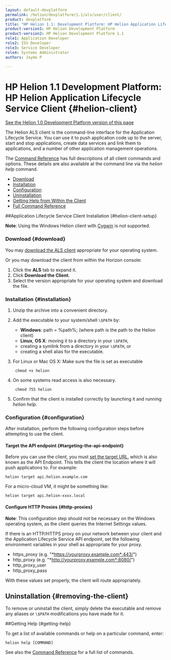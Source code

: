 ```yaml
---
layout: default-devplatform
permalink: /helion/devplatform/1.1/als/user/client/
product: devplatform
title: "HP Helion 1.1: Development Platform: HP Helion Application Lifecycle Service Client "
product-version1: HP Helion Development Platform
product-version2: HP Helion Development Platform 1.1
role1: Application Developer 
role2: ISV Developer
role3: Service Developer
role4: Systems Administrator
authors: Jayme P

---
```

<!--PUBLISHED-->

# HP Helion 1.1 Development Platform: HP Helion Application Lifecycle Service Client {#helion-client}
[See the Helion 1.0 Development Platform version of this page](/als/v1/user/client/)


The Helion ALS client is the command-line interface for the Application Lifecycle Service. You can use it to push application code up to the server, start and stop applications, create data services and link them to
applications, and a number of other application management operations.

The [Command Reference](/helion/devplatform/1.1/als/user/reference/client-ref/#command-ref-client) has full
descriptions of all client commands and options. These details are also
available at the command line via the *helion help* command.


- [Download](#download)
- [Installation](#installation)
- [Configuration](#configuration)
- [Uninstallation](#removing-the-client)
- [Getting Help from Within the Client](#getting-help)
- [Full Command Reference](/helion/devplatform/1.1/als/user/reference/client-ref/#command-ref-client)

##Application Lifecycle Service Client Installation {#helion-client-setup}

**Note**: Using the Windows Helion client with
[Cygwin](http://www.cygwin.com/) is not supported.

### Download {#download}
You may [download the ALS client](/helion/devplatform/1.1/als/client/download) appropriate for your operating system.

Or you may download the client from within the Horizon console:

1. Click the **ALS** tab to expand it.
2. Click **Download the Client**.
3. Select the version appropriate for your operating system and download the file.
### Installation {#installation}
1.  Unzip the archive into a convenient directory.
3.  Add the executable to your system/shell `\$PATH` by:
	-   **Windows**: path = %path%; (where path is the path to the Helion client)
	-   **Linux**, **OS X**: moving it to a directory in your `\$PATH`,
	-   creating a symlink from a directory in your `\$PATH`, or
	-   creating a shell alias for the executable.



1. For Linux or Mac OS X: Make sure the file is set as executable

		chmod +x helion 


1. On some systems read access is also necessary.
 
	   	chmod 755 helion

4.  Confirm that the client is installed correctly by launching it and running *helion help*.

### Configuration  {#configuration}
After installation, perform the following configuration steps before attempting to use the client.

#### Target the API endpoint {#targeting-the-api-endpoint}

Before you can use the client, you must [set the target URL](/helion/devplatform/1.1/als/user/reference/client-ref/gettingstarted/#command-target), which is also known as the API Endpoint. This tells the client the location where it will push applications to. For example:

   	helion target api.helion.example.com

For a micro-cloud VM, it might be something like:

	helion target api.helion-xxxx.local

#### Configure HTTP Proxies {#http-proxies}
**Note**: This configuration step should not be necessary on the Windows operating system, as the client queries the Internet Settings values. 

If there is an HTTP/HTTPS proxy on your network between your client and
the Application Lifecycle Service API endpoint, set the following environment variables in your shell as appropriate for your proxy. 

-   https\_proxy (e.g. "*https://yourproxy.example.com*:443/")
-   http\_proxy (e.g. "*http://yourproxy.example.com*:8080/")
-   http\_proxy\_user
-   http\_proxy\_pass

With these values set properly, the client will route appropriately.

## Uninstallation {#removing-the-client}

To remove or uninstall the client, simply delete the executable and remove any aliases or `\$PATH` modifications you have made for it.

##Getting Help {#getting-help}

To get a list of available commands or help on a particular command, enter:

    helion help [COMMAND]

See also the [Command Reference](/helion/devplatform/1.1/als/user/reference/client-ref/#command-ref-client) for a full
list of commands.
